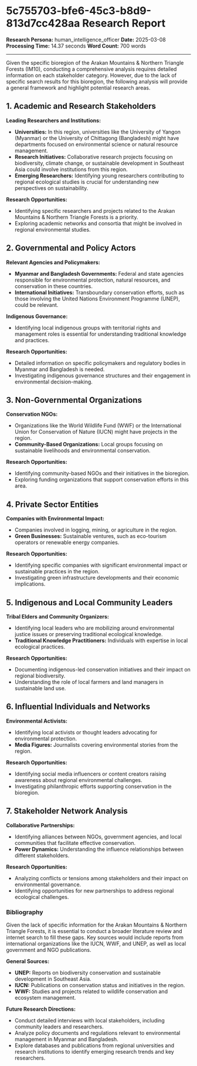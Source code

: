 # 5c755703-bfe6-45c3-b8d9-813d7cc428aa Research Report

**Research Persona:** human_intelligence_officer
**Date:** 2025-03-08
**Processing Time:** 14.37 seconds
**Word Count:** 700 words

---

Given the specific bioregion of the Arakan Mountains & Northern Triangle Forests (IM10), conducting a comprehensive analysis requires detailed information on each stakeholder category. However, due to the lack of specific search results for this bioregion, the following analysis will provide a general framework and highlight potential research areas.

## 1. Academic and Research Stakeholders

**Leading Researchers and Institutions:**
- **Universities:** In this region, universities like the University of Yangon (Myanmar) or the University of Chittagong (Bangladesh) might have departments focused on environmental science or natural resource management.
- **Research Initiatives:** Collaborative research projects focusing on biodiversity, climate change, or sustainable development in Southeast Asia could involve institutions from this region.
- **Emerging Researchers:** Identifying young researchers contributing to regional ecological studies is crucial for understanding new perspectives on sustainability.

**Research Opportunities:**
- Identifying specific researchers and projects related to the Arakan Mountains & Northern Triangle Forests is a priority.
- Exploring academic networks and consortia that might be involved in regional environmental studies.

## 2. Governmental and Policy Actors

**Relevant Agencies and Policymakers:**
- **Myanmar and Bangladesh Governments:** Federal and state agencies responsible for environmental protection, natural resources, and conservation in these countries.
- **International Initiatives:** Transboundary conservation efforts, such as those involving the United Nations Environment Programme (UNEP), could be relevant.

**Indigenous Governance:**
- Identifying local indigenous groups with territorial rights and management roles is essential for understanding traditional knowledge and practices.

**Research Opportunities:**
- Detailed information on specific policymakers and regulatory bodies in Myanmar and Bangladesh is needed.
- Investigating indigenous governance structures and their engagement in environmental decision-making.

## 3. Non-Governmental Organizations

**Conservation NGOs:**
- Organizations like the World Wildlife Fund (WWF) or the International Union for Conservation of Nature (IUCN) might have projects in the region.
- **Community-Based Organizations:** Local groups focusing on sustainable livelihoods and environmental conservation.

**Research Opportunities:**
- Identifying community-based NGOs and their initiatives in the bioregion.
- Exploring funding organizations that support conservation efforts in this area.

## 4. Private Sector Entities

**Companies with Environmental Impact:**
- Companies involved in logging, mining, or agriculture in the region.
- **Green Businesses:** Sustainable ventures, such as eco-tourism operators or renewable energy companies.

**Research Opportunities:**
- Identifying specific companies with significant environmental impact or sustainable practices in the region.
- Investigating green infrastructure developments and their economic implications.

## 5. Indigenous and Local Community Leaders

**Tribal Elders and Community Organizers:**
- Identifying local leaders who are mobilizing around environmental justice issues or preserving traditional ecological knowledge.
- **Traditional Knowledge Practitioners:** Individuals with expertise in local ecological practices.

**Research Opportunities:**
- Documenting indigenous-led conservation initiatives and their impact on regional biodiversity.
- Understanding the role of local farmers and land managers in sustainable land use.

## 6. Influential Individuals and Networks

**Environmental Activists:**
- Identifying local activists or thought leaders advocating for environmental protection.
- **Media Figures:** Journalists covering environmental stories from the region.

**Research Opportunities:**
- Identifying social media influencers or content creators raising awareness about regional environmental challenges.
- Investigating philanthropic efforts supporting conservation in the bioregion.

## 7. Stakeholder Network Analysis

**Collaborative Partnerships:**
- Identifying alliances between NGOs, government agencies, and local communities that facilitate effective conservation.
- **Power Dynamics:** Understanding the influence relationships between different stakeholders.

**Research Opportunities:**
- Analyzing conflicts or tensions among stakeholders and their impact on environmental governance.
- Identifying opportunities for new partnerships to address regional ecological challenges.

### Bibliography

Given the lack of specific information for the Arakan Mountains & Northern Triangle Forests, it is essential to conduct a broader literature review and internet search to fill these gaps. Key sources would include reports from international organizations like the IUCN, WWF, and UNEP, as well as local government and NGO publications.

**General Sources:**

- **UNEP:** Reports on biodiversity conservation and sustainable development in Southeast Asia.
- **IUCN:** Publications on conservation status and initiatives in the region.
- **WWF:** Studies and projects related to wildlife conservation and ecosystem management.

**Future Research Directions:**
- Conduct detailed interviews with local stakeholders, including community leaders and researchers.
- Analyze policy documents and regulations relevant to environmental management in Myanmar and Bangladesh.
- Explore databases and publications from regional universities and research institutions to identify emerging research trends and key researchers.